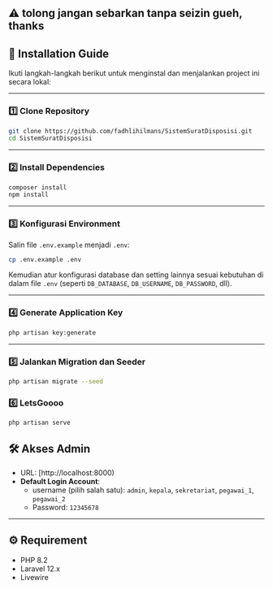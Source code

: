 ## ⚠️ tolong jangan sebarkan tanpa seizin gueh, thanks

## 🚀 Installation Guide

Ikuti langkah-langkah berikut untuk menginstal dan menjalankan project ini secara lokal:

---

### 1️⃣ Clone Repository

```bash
git clone https://github.com/fadhlihilmans/SistemSuratDisposisi.git
cd SistemSuratDisposisi
```

---

### 2️⃣ Install Dependencies

```bash
composer install
npm install
```

---

### 3️⃣ Konfigurasi Environment

Salin file `.env.example` menjadi `.env`:

```bash
cp .env.example .env
```

Kemudian atur konfigurasi database dan setting lainnya sesuai kebutuhan di dalam file `.env` (seperti `DB_DATABASE`, `DB_USERNAME`, `DB_PASSWORD`, dll).

---

### 4️⃣ Generate Application Key

```bash
php artisan key:generate
```

---

### 5️⃣ Jalankan Migration dan Seeder

```bash
php artisan migrate --seed
```

### 6️⃣ LetsGoooo

```bash
php artisan serve
```


## 🛠️ Akses Admin

-   URL: [http://localhost:8000)
-   **Default Login Account**:
    -   username (pilih salah satu): `admin`, `kepala`, `sekretariat`, `pegawai_1`, `pegawai_2`
    -   Password: `12345678`

---

## ⚙️ Requirement

-   PHP 8.2
-   Laravel 12.x
-   Livewire
